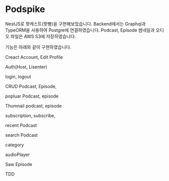 Podspike
=============

NestJS로 팟캐스트(팟빵)을 구현해보았습니다. 
Backend에서는 Graphql과 TypeORM을 사용하여 Postgre에 연결하였습니다.
Podcast, Episode 썸네일과 오디오 파일은 AWS S3에 저장하였습니다.

기능은 아래와 같이 구현하였습니다.

Creact Account, Edit Profile

Auth(Host, Lisenter)

login, logout

CRUD Podcast, Episode,

popluar Podcast, episode

Thumnail podcast, episode

subscription, subscribe,

recent Podcast

search Podcast

category

audioPlayer

Saw Episode

TDD



